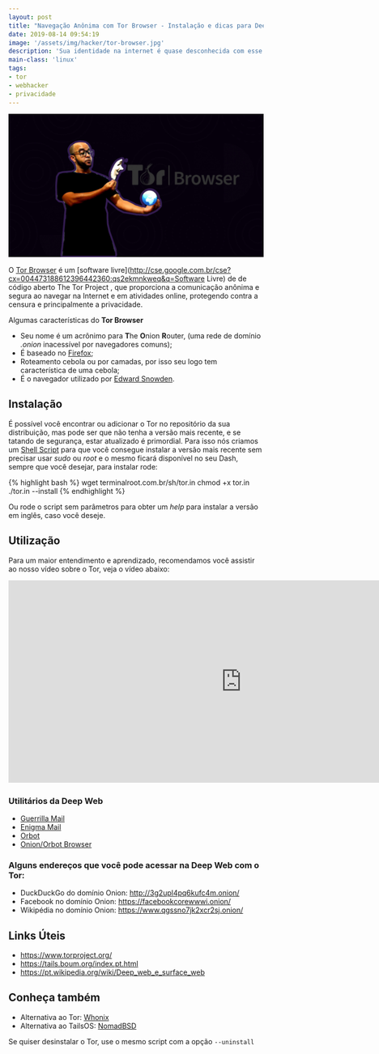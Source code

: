 ```yaml
---
layout: post
title: "Navegação Anônima com Tor Browser - Instalação e dicas para Deep Web"
date: 2019-08-14 09:54:19
image: '/assets/img/hacker/tor-browser.jpg'
description: 'Sua identidade na internet é quase desconhecida com esse Navegador.'
main-class: 'linux'
tags:
- tor
- webhacker
- privacidade
---
```


![Navegação Anônima com Tor Browser - Instalação e dicas para Deep Web](/assets/img/hacker/tor-browser.jpg)

O [Tor Browser](https://www.torproject.org/) é um [software livre](http://cse.google.com.br/cse?cx=004473188612396442360:qs2ekmnkweq&q=Software Livre) de de código aberto The Tor Project , que proporciona a comunicação anônima e segura ao navegar na Internet e em atividades online, protegendo contra a censura e principalmente a privacidade.

Algumas características do **Tor Browser**

+ Seu nome é um acrônimo para **T**he **O**nion **R**outer, (uma rede de domínio *.onion* inacessível por navegadores comuns);
+ É baseado no [Firefox](http://cse.google.com.br/cse?cx=004473188612396442360:qs2ekmnkweq&q=Firefox);
+ Roteamento cebola ou por camadas, por isso seu logo tem característica de uma cebola;
+ É o navegador utilizado por [Edward Snowden](https://terminalroot.com.br/2019/07/assista-o-filme-de-eduard-snowden-completo.html).

## Instalação

É possível você encontrar ou adicionar o Tor no repositório da sua distribuição, mas pode ser que não tenha a versão mais recente, e se tatando de segurança, estar atualizado é primordial. Para isso nós criamos um [Shell Script](https://terminalroot.com.br/shell) para que você consegue instalar a versão mais recente sem precisar usar *sudo* ou *root* e o mesmo ficará disponível no seu Dash, sempre que você desejar, para instalar rode:

{% highlight bash %}
wget terminalroot.com.br/sh/tor.in
chmod +x tor.in
./tor.in --install
{% endhighlight %}

Ou rode o script sem parâmetros para obter um *help* para instalar a versão em inglês, caso você deseje.

## Utilização

Para um maior entendimento e aprendizado, recomendamos você assistir ao nosso vídeo sobre o Tor, veja o vídeo abaixo:

<iframe width="920" height="400" src="https://www.youtube.com/embed/UYFCql7ca_Y" frameborder="0" allow="accelerometer; autoplay; encrypted-media; gyroscope; picture-in-picture" allowfullscreen></iframe>

<script async src="https://pagead2.googlesyndication.com/pagead/js/adsbygoogle.js"></script>
<!-- Informat -->
<ins class="adsbygoogle"
     style="display:block"
     data-ad-client="ca-pub-2838251107855362"
     data-ad-slot="2327980059"
     data-ad-format="auto"
     data-full-width-responsive="true"></ins>
<script>
(adsbygoogle = window.adsbygoogle || []).push({});
</script>

### Utilitários da Deep Web
+ [Guerrilla Mail](https://www.guerrillamail.com/)
+ [Enigma Mail](https://www.enigmail.net/home/index.php)
+ [Orbot](https://play.google.com/store/apps/details?id=org.torproject.android)
+ [Onion/Orbot Browser](https://itunes.apple.com/us/app/onion-browser/id519296448?mt=8)

### Alguns endereços que você pode acessar na Deep Web com o Tor:

+ DuckDuckGo do domínio Onion: http://3g2upl4pq6kufc4m.onion/
+ Facebook no domínio Onion: https://facebookcorewwwi.onion/
+ Wikipédia no domínio Onion: https://www.qgssno7jk2xcr2sj.onion/

## Links Úteis
+ <https://www.torproject.org/>
+ <https://tails.boum.org/index.pt.html>
+ <https://pt.wikipedia.org/wiki/Deep_web_e_surface_web>

## Conheça também
+ Alternativa ao Tor: [Whonix](https://www.whonix.org/)
+ Alternativa ao TailsOS: [NomadBSD](https://terminalroot.com.br/2019/06/conheca-o-nomadbsd-uma-alternativa-ao-tailos.html)

Se quiser desinstalar o Tor, use o mesmo script com a opção `--uninstall`


    
